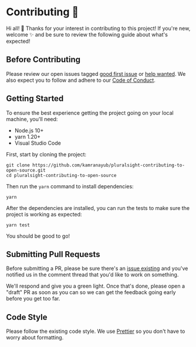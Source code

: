# Contributing 📝

Hi all! 👋 Thanks for your interest in contributing to this project! If you're new, welcome ✨ and be sure to review the following guide about what's expected!

## Before Contributing

Please review our open issues tagged [good first issue](https://github.com/kamranayub/pluralsight-contributing-to-open-source/issues?q=is%3Aissue+is%3Aopen+sort%3Aupdated-desc+label%3A%22good+first+issue%22) or [help wanted](https://github.com/kamranayub/pluralsight-contributing-to-open-source/issues?q=is%3Aissue+is%3Aopen+sort%3Aupdated-desc+label%3A%22help+wanted%22). We also expect you to follow and adhere to our [Code of Conduct](CODE_OF_CONDUCT.md).

## Getting Started

To ensure the best experience getting the project going on your local machine, you'll need:

- Node.js 10+
- yarn 1.20+
- Visual Studio Code

First, start by cloning the project:

    git clone https://github.com/kamranayub/pluralsight-contributing-to-open-source.git
    cd pluralsight-contributing-to-open-source
    
Then run the `yarn` command to install dependencies:

    yarn
    
After the dependencies are installed, you can run the tests to make sure the project is working as expected:

    yarn test
    
You should be good to go!

## Submitting Pull Requests

Before submitting a PR, please be sure there's an [issue existing](https://github.com/kamranayub/pluralsight-contributing-to-open-source/issues) and you've notified us in the comment thread that you'd like to work on something.

We'll respond and give you a green light. Once that's done, please open a "draft" PR as soon as you can so we can get the feedback going early before you get too far.

## Code Style

Please follow the existing code style. We use [Prettier](https://prettier.io/) so you don't have to worry about formatting.
